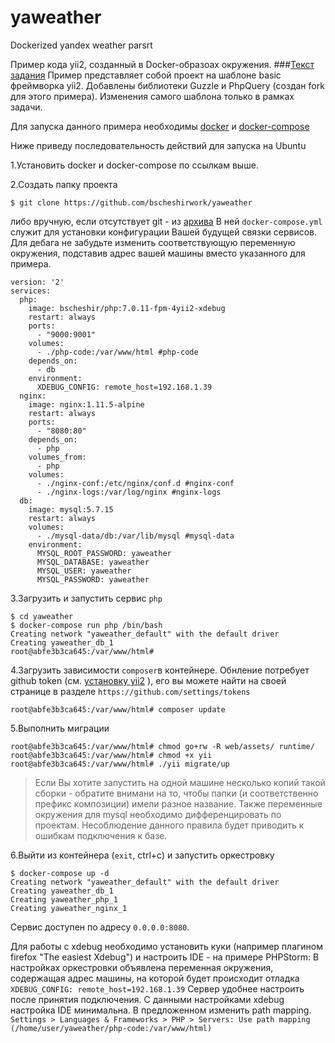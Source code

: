 # yaweather
Dockerized yandex weather parsrt

Пример кода yii2, созданный в Docker-образоах окружения. 
###[Текст задания](/docs/taskinfo.md) 
Пример представляет собой проект на шаблоне basic фреймворка yii2. Добавлены библиотеки Guzzle и PhpQuery (создан fork для этого примера). Изменения самого шаблона только в рамках задачи. 

Для запуска данного примера необходимы [docker](https://docs.docker.com/engine/getstarted/step_one/) и [docker-compose](https://docs.docker.com/compose/install/)

Ниже приведу последовательность действий для запуска на Ubuntu

1.Установить docker и docker-compose по ссылкам выше.

2.Создать папку проекта 

```
$ git clone https://github.com/bscheshirwork/yaweather
```

либо вручную, если отсутствует git - из [архива](https://github.com/bscheshirwork/yaweather/archive/master.zip)
В ней `docker-compose.yml` служит для установки конфигурации Вашей будущей связки сервисов. Для дебага не забудьте изменить соответствующую переменную окружения, подставив адрес вашей машины вместо указанного для примера.
```
version: '2'
services:
  php:
    image: bscheshir/php:7.0.11-fpm-4yii2-xdebug
    restart: always
    ports:
      - "9000:9001"
    volumes:
      - ./php-code:/var/www/html #php-code
    depends_on:
      - db
    environment:
      XDEBUG_CONFIG: remote_host=192.168.1.39
  nginx:
    image: nginx:1.11.5-alpine
    restart: always
    ports:
      - "8080:80"
    depends_on:
      - php
    volumes_from:
      - php
    volumes:
      - ./nginx-conf:/etc/nginx/conf.d #nginx-conf
      - ./nginx-logs:/var/log/nginx #nginx-logs
  db:
    image: mysql:5.7.15
    restart: always
    volumes:
      - ./mysql-data/db:/var/lib/mysql #mysql-data
    environment:
      MYSQL_ROOT_PASSWORD: yaweather
      MYSQL_DATABASE: yaweather
      MYSQL_USER: yaweather
      MYSQL_PASSWORD: yaweather
```

3.Загрузить и запустить сервис `php`

```
$ cd yaweather
$ docker-compose run php /bin/bash
Creating network "yaweather_default" with the default driver
Creating yaweather_db_1
root@abfe3b3ca645:/var/www/html#
```
4.Загрузить зависимости `composer`в контейнере. Обнление потребует github token (см. [установку yii2](https://github.com/yiisoft/yii2/blob/master/docs/guide-ru/start-installation.md) ), его вы можете найти на своей странице в разделе `https://github.com/settings/tokens`

```
root@abfe3b3ca645:/var/www/html# composer update
```
5.Выполнить миграции
```
root@abfe3b3ca645:/var/www/html# chmod go+rw -R web/assets/ runtime/
root@abfe3b3ca645:/var/www/html# chmod +x yii
root@abfe3b3ca645:/var/www/html# ./yii migrate/up
```
> Если Вы хотите запустить на одной машине несколько копий такой сборки - обратите внимани на то, чтобы папки (и соответственно префикс композиции) имели разное название. Также переменные окружения для mysql необходимо дифференцировать по проектам. Несоблюдение данного правила будет приводить к ошибкам подключения к базе. 


6.Выйти из контейнера (`exit`, ctrl+c) и запустить оркестровку
```
$ docker-compose up -d
Creating network "yaweather_default" with the default driver
Creating yaweather_db_1
Creating yaweather_php_1
Creating yaweather_nginx_1
```

Сервис доступен по адресу `0.0.0.0:8080`. 


Для работы с xdebug необходимо установить куки (например плагином firefox "The easiest Xdebug") и настроить IDE - на примере PHPStorm: 
В настройках оркестровки объявлена переменная окружения, содержащая адрес машины, на которой будет происходит отладка `XDEBUG_CONFIG: remote_host=192.168.1.39`
Сервер удобнее настроить после принятия подключения. С данными настройками xdebug настройка IDE минимальна. В предложенном изменить path mapping.
`Settings > Languages & Frameworks > PHP > Servers: Use path mapping (/home/user/yaweather/php-code:/var/www/html)`
